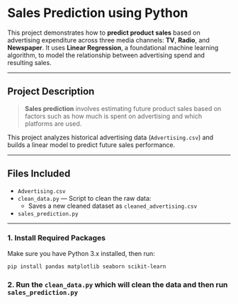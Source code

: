 # Sales Prediction using Python

This project demonstrates how to **predict product sales** based on advertising expenditure across three media channels: **TV**, **Radio**, and **Newspaper**. It uses **Linear Regression**, a foundational machine learning algorithm, to model the relationship between advertising spend and resulting sales.

---

## Project Description

> **Sales prediction** involves estimating future product sales based on factors such as how much is spent on advertising and which platforms are used.

This project analyzes historical advertising data (`Advertising.csv`) and builds a linear model to predict future sales performance.

---

## Files Included

- `Advertising.csv` 
- `clean_data.py` — Script to clean the raw data:
  - Saves a new cleaned dataset as `cleaned_advertising.csv`
- `sales_prediction.py`
---

### 1. Install Required Packages

Make sure you have Python 3.x installed, then run:

```bash
pip install pandas matplotlib seaborn scikit-learn
```
### 2. Run the `clean_data.py` which will clean the data and then run `sales_prediction.py`
